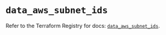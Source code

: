 # `data_aws_subnet_ids`

Refer to the Terraform Registry for docs: [`data_aws_subnet_ids`](https://registry.terraform.io/providers/hashicorp/aws/3.76.1/docs/data-sources/subnet_ids).
